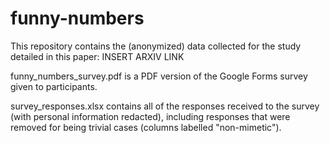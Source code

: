 # funny-numbers
This repository contains the (anonymized) data collected for the study detailed in this paper: INSERT ARXIV LINK

funny_numbers_survey.pdf is a PDF version of the Google Forms survey given to participants.

survey_responses.xlsx contains all of the responses received to the survey (with personal information redacted), including responses that were removed for being trivial cases (columns labelled "non-mimetic").

